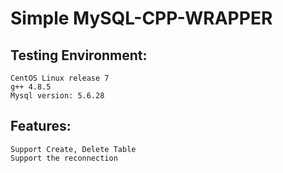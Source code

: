 Simple MySQL-CPP-WRAPPER
========
Testing Environment:
------------
    CentOS Linux release 7
    g++ 4.8.5
    Mysql version: 5.6.28
    
Features:
---------
    Support Create, Delete Table
    Support the reconnection
